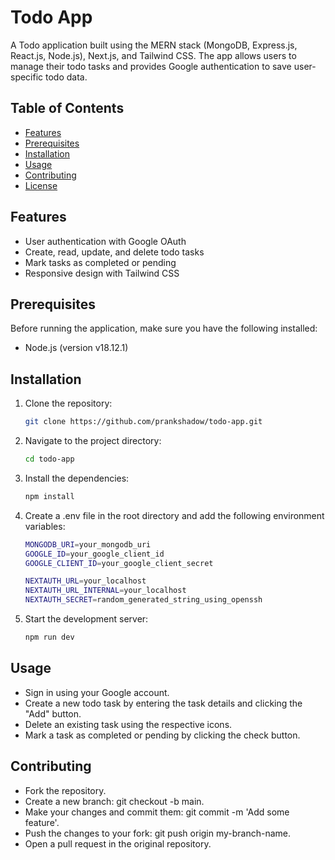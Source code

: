 # Todo App

A Todo application built using the MERN stack (MongoDB, Express.js, React.js, Node.js), Next.js, and Tailwind CSS. The app allows users to manage their todo tasks and provides Google authentication to save user-specific todo data.

## Table of Contents

- [Features](#features)
- [Prerequisites](#prerequisites)
- [Installation](#installation)
- [Usage](#usage)
- [Contributing](#contributing)
- [License](#license)

## Features

- User authentication with Google OAuth
- Create, read, update, and delete todo tasks
- Mark tasks as completed or pending
- Responsive design with Tailwind CSS

## Prerequisites

Before running the application, make sure you have the following installed:

- Node.js (version v18.12.1)

## Installation

1. Clone the repository:

   ```bash
   git clone https://github.com/prankshadow/todo-app.git

2. Navigate to the project directory: 

   ```bash
   cd todo-app

3. Install the dependencies:

   ```bash
   npm install

4. Create a .env file in the root directory and add the following environment variables:

   ```bash
   MONGODB_URI=your_mongodb_uri
   GOOGLE_ID=your_google_client_id
   GOOGLE_CLIENT_ID=your_google_client_secret

   NEXTAUTH_URL=your_localhost
   NEXTAUTH_URL_INTERNAL=your_localhost
   NEXTAUTH_SECRET=random_generated_string_using_openssh

5. Start the development server:

   ```bash
   npm run dev
   
## Usage

- Sign in using your Google account.
- Create a new todo task by entering the task details and clicking the "Add" button.
- Delete an existing task using the respective icons.
- Mark a task as completed or pending by clicking the check button.

## Contributing

- Fork the repository.
- Create a new branch: git checkout -b main.
- Make your changes and commit them: git commit -m 'Add some feature'.
- Push the changes to your fork: git push origin my-branch-name.
- Open a pull request in the original repository.
